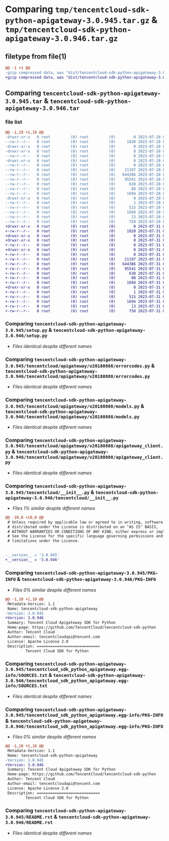 # Comparing `tmp/tencentcloud-sdk-python-apigateway-3.0.945.tar.gz` & `tmp/tencentcloud-sdk-python-apigateway-3.0.946.tar.gz`

## filetype from file(1)

```diff
@@ -1 +1 @@
-gzip compressed data, was "dist/tencentcloud-sdk-python-apigateway-3.0.945.tar", last modified: Fri Jul 28 00:21:08 2023, max compression
+gzip compressed data, was "dist/tencentcloud-sdk-python-apigateway-3.0.946.tar", last modified: Mon Jul 31 00:18:53 2023, max compression
```

## Comparing `tencentcloud-sdk-python-apigateway-3.0.945.tar` & `tencentcloud-sdk-python-apigateway-3.0.946.tar`

### file list

```diff
@@ -1,19 +1,19 @@
-drwxr-xr-x   0 root         (0) root         (0)        0 2023-07-28 00:21:08.000000 tencentcloud-sdk-python-apigateway-3.0.945/
--rw-r--r--   0 root         (0) root         (0)     1020 2023-07-28 00:21:08.000000 tencentcloud-sdk-python-apigateway-3.0.945/setup.py
-drwxr-xr-x   0 root         (0) root         (0)        0 2023-07-28 00:21:08.000000 tencentcloud-sdk-python-apigateway-3.0.945/tencentcloud/
-drwxr-xr-x   0 root         (0) root         (0)        0 2023-07-28 00:21:08.000000 tencentcloud-sdk-python-apigateway-3.0.945/tencentcloud/apigateway/
--rw-r--r--   0 root         (0) root         (0)        0 2023-07-28 00:21:08.000000 tencentcloud-sdk-python-apigateway-3.0.945/tencentcloud/apigateway/__init__.py
-drwxr-xr-x   0 root         (0) root         (0)        0 2023-07-28 00:21:08.000000 tencentcloud-sdk-python-apigateway-3.0.945/tencentcloud/apigateway/v20180808/
--rw-r--r--   0 root         (0) root         (0)        0 2023-07-28 00:21:08.000000 tencentcloud-sdk-python-apigateway-3.0.945/tencentcloud/apigateway/v20180808/__init__.py
--rw-r--r--   0 root         (0) root         (0)    21197 2023-07-28 00:21:08.000000 tencentcloud-sdk-python-apigateway-3.0.945/tencentcloud/apigateway/v20180808/errorcodes.py
--rw-r--r--   0 root         (0) root         (0)   644386 2023-07-28 00:21:08.000000 tencentcloud-sdk-python-apigateway-3.0.945/tencentcloud/apigateway/v20180808/models.py
--rw-r--r--   0 root         (0) root         (0)    95541 2023-07-28 00:21:08.000000 tencentcloud-sdk-python-apigateway-3.0.945/tencentcloud/apigateway/v20180808/apigateway_client.py
--rw-r--r--   0 root         (0) root         (0)      630 2023-07-28 00:21:08.000000 tencentcloud-sdk-python-apigateway-3.0.945/tencentcloud/__init__.py
--rw-r--r--   0 root         (0) root         (0)       88 2023-07-28 00:21:08.000000 tencentcloud-sdk-python-apigateway-3.0.945/setup.cfg
--rw-r--r--   0 root         (0) root         (0)     1694 2023-07-28 00:21:08.000000 tencentcloud-sdk-python-apigateway-3.0.945/PKG-INFO
-drwxr-xr-x   0 root         (0) root         (0)        0 2023-07-28 00:21:08.000000 tencentcloud-sdk-python-apigateway-3.0.945/tencentcloud_sdk_python_apigateway.egg-info/
--rw-r--r--   0 root         (0) root         (0)        1 2023-07-28 00:21:08.000000 tencentcloud-sdk-python-apigateway-3.0.945/tencentcloud_sdk_python_apigateway.egg-info/dependency_links.txt
--rw-r--r--   0 root         (0) root         (0)      515 2023-07-28 00:21:08.000000 tencentcloud-sdk-python-apigateway-3.0.945/tencentcloud_sdk_python_apigateway.egg-info/SOURCES.txt
--rw-r--r--   0 root         (0) root         (0)     1694 2023-07-28 00:21:08.000000 tencentcloud-sdk-python-apigateway-3.0.945/tencentcloud_sdk_python_apigateway.egg-info/PKG-INFO
--rw-r--r--   0 root         (0) root         (0)       13 2023-07-28 00:21:08.000000 tencentcloud-sdk-python-apigateway-3.0.945/tencentcloud_sdk_python_apigateway.egg-info/top_level.txt
--rw-r--r--   0 root         (0) root         (0)      758 2023-07-28 00:21:08.000000 tencentcloud-sdk-python-apigateway-3.0.945/README.rst
+drwxr-xr-x   0 root         (0) root         (0)        0 2023-07-31 00:18:53.000000 tencentcloud-sdk-python-apigateway-3.0.946/
+-rw-r--r--   0 root         (0) root         (0)     1020 2023-07-31 00:18:53.000000 tencentcloud-sdk-python-apigateway-3.0.946/setup.py
+drwxr-xr-x   0 root         (0) root         (0)        0 2023-07-31 00:18:53.000000 tencentcloud-sdk-python-apigateway-3.0.946/tencentcloud/
+drwxr-xr-x   0 root         (0) root         (0)        0 2023-07-31 00:18:53.000000 tencentcloud-sdk-python-apigateway-3.0.946/tencentcloud/apigateway/
+-rw-r--r--   0 root         (0) root         (0)        0 2023-07-31 00:18:53.000000 tencentcloud-sdk-python-apigateway-3.0.946/tencentcloud/apigateway/__init__.py
+drwxr-xr-x   0 root         (0) root         (0)        0 2023-07-31 00:18:53.000000 tencentcloud-sdk-python-apigateway-3.0.946/tencentcloud/apigateway/v20180808/
+-rw-r--r--   0 root         (0) root         (0)        0 2023-07-31 00:18:53.000000 tencentcloud-sdk-python-apigateway-3.0.946/tencentcloud/apigateway/v20180808/__init__.py
+-rw-r--r--   0 root         (0) root         (0)    21197 2023-07-31 00:18:53.000000 tencentcloud-sdk-python-apigateway-3.0.946/tencentcloud/apigateway/v20180808/errorcodes.py
+-rw-r--r--   0 root         (0) root         (0)   644386 2023-07-31 00:18:53.000000 tencentcloud-sdk-python-apigateway-3.0.946/tencentcloud/apigateway/v20180808/models.py
+-rw-r--r--   0 root         (0) root         (0)    95541 2023-07-31 00:18:53.000000 tencentcloud-sdk-python-apigateway-3.0.946/tencentcloud/apigateway/v20180808/apigateway_client.py
+-rw-r--r--   0 root         (0) root         (0)      630 2023-07-31 00:18:53.000000 tencentcloud-sdk-python-apigateway-3.0.946/tencentcloud/__init__.py
+-rw-r--r--   0 root         (0) root         (0)       88 2023-07-31 00:18:53.000000 tencentcloud-sdk-python-apigateway-3.0.946/setup.cfg
+-rw-r--r--   0 root         (0) root         (0)     1694 2023-07-31 00:18:53.000000 tencentcloud-sdk-python-apigateway-3.0.946/PKG-INFO
+drwxr-xr-x   0 root         (0) root         (0)        0 2023-07-31 00:18:53.000000 tencentcloud-sdk-python-apigateway-3.0.946/tencentcloud_sdk_python_apigateway.egg-info/
+-rw-r--r--   0 root         (0) root         (0)        1 2023-07-31 00:18:53.000000 tencentcloud-sdk-python-apigateway-3.0.946/tencentcloud_sdk_python_apigateway.egg-info/dependency_links.txt
+-rw-r--r--   0 root         (0) root         (0)      515 2023-07-31 00:18:53.000000 tencentcloud-sdk-python-apigateway-3.0.946/tencentcloud_sdk_python_apigateway.egg-info/SOURCES.txt
+-rw-r--r--   0 root         (0) root         (0)     1694 2023-07-31 00:18:53.000000 tencentcloud-sdk-python-apigateway-3.0.946/tencentcloud_sdk_python_apigateway.egg-info/PKG-INFO
+-rw-r--r--   0 root         (0) root         (0)       13 2023-07-31 00:18:53.000000 tencentcloud-sdk-python-apigateway-3.0.946/tencentcloud_sdk_python_apigateway.egg-info/top_level.txt
+-rw-r--r--   0 root         (0) root         (0)      758 2023-07-31 00:18:53.000000 tencentcloud-sdk-python-apigateway-3.0.946/README.rst
```

### Comparing `tencentcloud-sdk-python-apigateway-3.0.945/setup.py` & `tencentcloud-sdk-python-apigateway-3.0.946/setup.py`

 * *Files identical despite different names*

### Comparing `tencentcloud-sdk-python-apigateway-3.0.945/tencentcloud/apigateway/v20180808/errorcodes.py` & `tencentcloud-sdk-python-apigateway-3.0.946/tencentcloud/apigateway/v20180808/errorcodes.py`

 * *Files identical despite different names*

### Comparing `tencentcloud-sdk-python-apigateway-3.0.945/tencentcloud/apigateway/v20180808/models.py` & `tencentcloud-sdk-python-apigateway-3.0.946/tencentcloud/apigateway/v20180808/models.py`

 * *Files identical despite different names*

### Comparing `tencentcloud-sdk-python-apigateway-3.0.945/tencentcloud/apigateway/v20180808/apigateway_client.py` & `tencentcloud-sdk-python-apigateway-3.0.946/tencentcloud/apigateway/v20180808/apigateway_client.py`

 * *Files identical despite different names*

### Comparing `tencentcloud-sdk-python-apigateway-3.0.945/tencentcloud/__init__.py` & `tencentcloud-sdk-python-apigateway-3.0.946/tencentcloud/__init__.py`

 * *Files 1% similar despite different names*

```diff
@@ -10,8 +10,8 @@
 # Unless required by applicable law or agreed to in writing, software
 # distributed under the License is distributed on an "AS IS" BASIS,
 # WITHOUT WARRANTIES OR CONDITIONS OF ANY KIND, either express or implied.
 # See the License for the specific language governing permissions and
 # limitations under the License.
 
 
-__version__ = '3.0.945'
+__version__ = '3.0.946'
```

### Comparing `tencentcloud-sdk-python-apigateway-3.0.945/PKG-INFO` & `tencentcloud-sdk-python-apigateway-3.0.946/PKG-INFO`

 * *Files 0% similar despite different names*

```diff
@@ -1,10 +1,10 @@
 Metadata-Version: 1.1
 Name: tencentcloud-sdk-python-apigateway
-Version: 3.0.945
+Version: 3.0.946
 Summary: Tencent Cloud Apigateway SDK for Python
 Home-page: https://github.com/TencentCloud/tencentcloud-sdk-python
 Author: Tencent Cloud
 Author-email: tencentcloudapi@tencent.com
 License: Apache License 2.0
 Description: ============================
         Tencent Cloud SDK for Python
```

### Comparing `tencentcloud-sdk-python-apigateway-3.0.945/tencentcloud_sdk_python_apigateway.egg-info/SOURCES.txt` & `tencentcloud-sdk-python-apigateway-3.0.946/tencentcloud_sdk_python_apigateway.egg-info/SOURCES.txt`

 * *Files identical despite different names*

### Comparing `tencentcloud-sdk-python-apigateway-3.0.945/tencentcloud_sdk_python_apigateway.egg-info/PKG-INFO` & `tencentcloud-sdk-python-apigateway-3.0.946/tencentcloud_sdk_python_apigateway.egg-info/PKG-INFO`

 * *Files 0% similar despite different names*

```diff
@@ -1,10 +1,10 @@
 Metadata-Version: 1.1
 Name: tencentcloud-sdk-python-apigateway
-Version: 3.0.945
+Version: 3.0.946
 Summary: Tencent Cloud Apigateway SDK for Python
 Home-page: https://github.com/TencentCloud/tencentcloud-sdk-python
 Author: Tencent Cloud
 Author-email: tencentcloudapi@tencent.com
 License: Apache License 2.0
 Description: ============================
         Tencent Cloud SDK for Python
```

### Comparing `tencentcloud-sdk-python-apigateway-3.0.945/README.rst` & `tencentcloud-sdk-python-apigateway-3.0.946/README.rst`

 * *Files identical despite different names*

